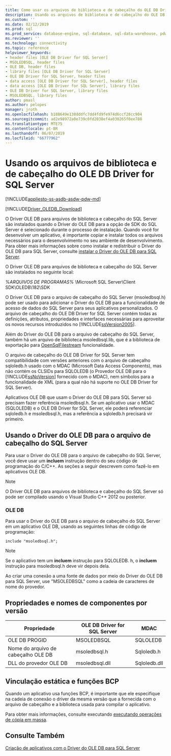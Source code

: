 ```yaml
---
title: Como usar os arquivos de biblioteca e de cabeçalho do OLE DB Driver para SQL Server | Microsoft Docs
description: Usando os arquivos de biblioteca e de cabeçalho do OLE DB Driver for SQL Server
ms.custom: ''
ms.date: 02/12/2019
ms.prod: sql
ms.prod_service: database-engine, sql-database, sql-data-warehouse, pdw
ms.reviewer: ''
ms.technology: connectivity
ms.topic: reference
helpviewer_keywords:
- header files [OLE DB Driver for SQL Server]
- MSOLEDBSQL, header files
- OLE DB, header files
- library files [OLE DB Driver for SQL Server]
- OLE DB Driver for SQL Server, header files
- data access [OLE DB Driver for SQL Server], header files
- data access [OLE DB Driver for SQL Server], library files
- OLE DB Driver for SQL Server, library files
- MSOLEDBSQL, library files
author: pmasl
ms.author: pelopes
manager: jroth
ms.openlocfilehash: b188649e138dddfc7dd4fd9fe974d6ccf28cc904
ms.sourcegitcommit: ad2e98972a0e739c0fd2038ef4a030265f0ee788
ms.translationtype: MTE75
ms.contentlocale: pt-BR
ms.lasthandoff: 06/07/2019
ms.locfileid: "66777962"
---
```

# <a name="using-the-ole-db-driver-for-sql-server-header-and-library-files"></a>Usando os arquivos de biblioteca e de cabeçalho do OLE DB Driver for SQL Server
[!INCLUDE[appliesto-ss-asdb-asdw-pdw-md](../../../includes/appliesto-ss-asdb-asdw-pdw-md.md)]

[!INCLUDE[Driver_OLEDB_Download](../../../includes/driver_oledb_download.md)]

  O Driver OLE DB para arquivos de biblioteca e cabeçalho do SQL Server são instalados quando o Driver do OLE DB para a opção de SDK do SQL Server é selecionado durante o processo de instalação. Quando você for desenvolver um aplicativo, é importante copiar e instalar todos os arquivos necessários para o desenvolvimento no seu ambiente de desenvolvimento. Para obter mais informações sobre como instalar e redistribuir o Driver do OLE DB para SQL Server, consulte [instalar o Driver do OLE DB para SQL Server](../../oledb/applications/installing-oledb-driver-for-sql-server.md).  
  
 O Driver OLE DB para arquivos de biblioteca e cabeçalho do SQL Server são instalados no seguinte local:  
  
 *%ARQUIVOS DE PROGRAMAS%* \Microsoft SQL Server\Client SDK\OLEDB\182\SDK  
  
 O Driver OLE DB para o arquivo de cabeçalho do SQL Server (msoledbsql.h) pode ser usado para adicionar o Driver do OLE DB para a funcionalidade de acesso de dados do SQL Server para seus aplicativos personalizados. O arquivo de cabeçalho do OLE DB Driver for SQL Server contém todas as definições, atributos, propriedades e interfaces necessárias para aproveitar os novos recursos introduzidos no [!INCLUDE[ssVersion2005](../../../includes/ssversion2005-md.md)].  
  
 Além do Driver do OLE DB para o arquivo de cabeçalho do SQL Server, também há um arquivo de biblioteca msoledbsql.lib, que é a biblioteca de exportação para [OpenSqlFilestream](../../../relational-databases/blob/access-filestream-data-with-opensqlfilestream.md) funcionalidade.  
  
 O arquivo de cabeçalho do OLE DB Driver for SQL Server tem compatibilidade com versões anteriores com o arquivo de cabeçalho sqloledb.h usado com o MDAC (Microsoft Data Access Components), mas não contém os CLSIDs para SQLOLEDB (o Provedor OLE DB para o [!INCLUDE[ssNoVersion](../../../includes/ssnoversion-md.md)] fornecido com o MDAC), nem símbolos para a funcionalidade de XML (para a qual não há suporte no OLE DB Driver for SQL Server).    
  
 Aplicativos OLE DB que usam o Driver do OLE DB para SQL Server só precisam fazer referência msoledbsql.h. Se um aplicativo usar o MDAC (SQLOLEDB) e o OLE DB Driver for SQL Server, ele poderá referenciar sqloledb.h e msoledbsql.h, mas a referência a sqloledb.h precisará vir primeiro.  
  
## <a name="using-the-ole-db-driver-for-sql-server-header-file"></a>Usando o Driver do OLE DB para o arquivo de cabeçalho do SQL Server  
 Para usar o Driver do OLE DB para o arquivo de cabeçalho do SQL Server, você deve usar um **incluem** instrução dentro do seu código de programação do C/C++. As seções a seguir descrevem como fazê-lo em aplicativos OLE DB.  
  
> [!NOTE]  
>  O Driver OLE DB para arquivos de biblioteca e cabeçalho do SQL Server só pode ser compilado usando o Visual Studio C++ 2012 ou posterior.  
  
### <a name="ole-db"></a>OLE DB  
 Para usar o Driver do OLE DB para o arquivo de cabeçalho do SQL Server em um aplicativo OLE DB, usando as seguintes linhas de código de programação:  
  
```    
include "msoledbsql.h";  
```  
  
> [!NOTE]  
>  Se o aplicativo tem um **incluem** instrução para SQLOLEDB. h, o **incluem** instrução para msoledbsql.h deve vir depois dela.  
  
 Ao criar uma conexão a uma fonte de dados por meio do Driver do OLE DB para SQL Server, use "MSOLEDBSQL" como a cadeia de caracteres de nome do provedor.  

  
## <a name="component-names-and-properties-by-version"></a>Propriedades e nomes de componentes por versão  

|Propriedade|OLE DB Driver for SQL Server|MDAC|  
|--------|----------------------------|----|   
|OLE DB PROGID|MSOLEDBSQL|SQLOLEDB|  
|Nome do arquivo de cabeçalho OLE DB|msoledbsql.h|Sqloledb.h|  
|DLL do provedor OLE DB|msoledbsql.dll|Sqloledb.dll| 
  
  
## <a name="static-linking-and-bcp-functions"></a>Vinculação estática e funções BCP  
 Quando um aplicativo usa funções BCP, é importante que ele especifique na cadeia de conexão o driver da mesma versão que a fornecida com o arquivo de cabeçalho e a biblioteca usada para compilar o aplicativo.  
  
 Para obter mais informações, consulte executando [executando operações de cópia em massa](../../oledb/features/performing-bulk-copy-operations.md).  
  
## <a name="see-also"></a>Consulte Também  
 [Criação de aplicativos com o Driver do OLE DB para SQL Server](../../oledb/applications/building-applications-with-oledb-driver-for-sql-server.md)  
  
  
